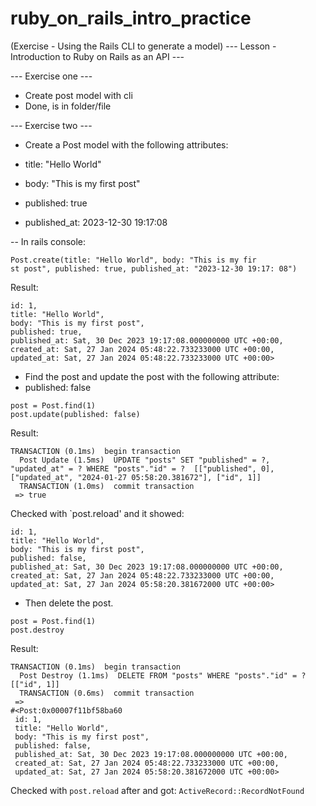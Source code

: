 # ruby_on_rails_intro_practice
(Exercise - Using the Rails CLI to generate a model) --- Lesson - Introduction to Ruby on Rails as an API ---

--- Exercise one --- 
- Create post model with cli
- Done, is in folder/file

--- Exercise two --- 
- Create a Post model with the following attributes:

- title: "Hello World"
- body: "This is my first post"
- published: true
- published_at: 2023-12-30 19:17:08
 
-- In rails console:
```
Post.create(title: "Hello World", body: "This is my fir
st post", published: true, published_at: "2023-12-30 19:17: 08")
```
Result:
```
id: 1,
title: "Hello World",
body: "This is my first post",
published: true,
published_at: Sat, 30 Dec 2023 19:17:08.000000000 UTC +00:00,
created_at: Sat, 27 Jan 2024 05:48:22.733233000 UTC +00:00,
updated_at: Sat, 27 Jan 2024 05:48:22.733233000 UTC +00:00>
```

- Find the post and update the post with the following attribute:
- published: false
```
post = Post.find(1)
post.update(published: false)
```
Result:
```
TRANSACTION (0.1ms)  begin transaction
  Post Update (1.5ms)  UPDATE "posts" SET "published" = ?, "updated_at" = ? WHERE "posts"."id" = ?  [["published", 0], ["updated_at", "2024-01-27 05:58:20.381672"], ["id", 1]]
  TRANSACTION (1.0ms)  commit transaction
 => true 
```
Checked with `post.reload' and it showed:
```
id: 1,
title: "Hello World",
body: "This is my first post",
published: false,
published_at: Sat, 30 Dec 2023 19:17:08.000000000 UTC +00:00,
created_at: Sat, 27 Jan 2024 05:48:22.733233000 UTC +00:00,
updated_at: Sat, 27 Jan 2024 05:58:20.381672000 UTC +00:00>
```

- Then delete the post.
```
post = Post.find(1)
post.destroy
```
Result:
```
TRANSACTION (0.1ms)  begin transaction
  Post Destroy (1.1ms)  DELETE FROM "posts" WHERE "posts"."id" = ?  [["id", 1]]
  TRANSACTION (0.6ms)  commit transaction
 => 
#<Post:0x00007f11bf58ba60
 id: 1,
 title: "Hello World",
 body: "This is my first post",
 published: false,
 published_at: Sat, 30 Dec 2023 19:17:08.000000000 UTC +00:00,
 created_at: Sat, 27 Jan 2024 05:48:22.733233000 UTC +00:00,
 updated_at: Sat, 27 Jan 2024 05:58:20.381672000 UTC +00:00>
```
Checked with `post.reload` after and got:
`ActiveRecord::RecordNotFound`
